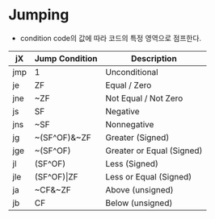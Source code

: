 # Jumping
- condition code의 값에 따라 코드의 특정 영역으로 점프한다.

|jX|Jump Condition|Description|
|---|----|---|
|jmp|1|Unconditional|
|je|ZF|Equal / Zero|
|jne|~ZF|Not Equal / Not Zero|
|js|SF|Negative|
|jns|~SF|Nonnegative|
|jg|~(SF^OF)&~ZF|Greater (Signed)|
|jge|~(SF^OF)|Greater or Equal (Signed)|
|jl|(SF^OF)|Less (Signed)|
|jle|(SF^OF)\|ZF|Less or Equal (Signed)|
|ja|~CF&~ZF|Above (unsigned)|
|jb|CF|Below (unsigned)|
